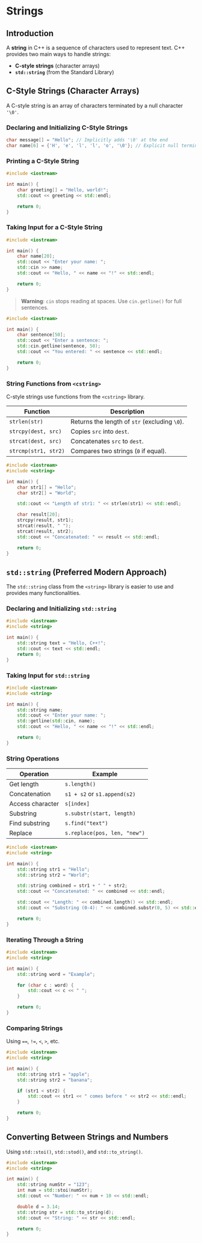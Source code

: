 # Strings

## Introduction  
A **string** in C++ is a sequence of characters used to represent text. C++ provides two main ways to handle strings:  
- **C-style strings** (character arrays)  
- **`std::string`** (from the Standard Library)

## C-Style Strings (Character Arrays)  
A C-style string is an array of characters terminated by a null character `'\0'`.

### Declaring and Initializing C-Style Strings  
```cpp
char message[] = "Hello"; // Implicitly adds '\0' at the end
char name[6] = {'H', 'e', 'l', 'l', 'o', '\0'}; // Explicit null termination
```

### Printing a C-Style String
```cpp
#include <iostream>

int main() {
    char greeting[] = "Hello, world!";
    std::cout << greeting << std::endl;

    return 0;
}
```

### Taking Input for a C-Style String
```cpp
#include <iostream>

int main() {
    char name[20];
    std::cout << "Enter your name: ";
    std::cin >> name;
    std::cout << "Hello, " << name << "!" << std::endl;

    return 0;
}
```
> **Warning**: `cin` stops reading at spaces. Use `cin.getline()` for full sentences.

```cpp
#include <iostream>

int main() {
    char sentence[50];
    std::cout << "Enter a sentence: ";
    std::cin.getline(sentence, 50);
    std::cout << "You entered: " << sentence << std::endl;

    return 0;
}
```

### String Functions from `<cstring>`
C-style strings use functions from the `<cstring>` library.

| Function | Description |
|----------|------------|
| `strlen(str)` | Returns the length of `str` (excluding `\0`). |
| `strcpy(dest, src)` | Copies `src` into `dest`. |
| `strcat(dest, src)` | Concatenates `src` to `dest`. |
| `strcmp(str1, str2)` | Compares two strings (`0` if equal). |

```cpp
#include <iostream>
#include <cstring>

int main() {
    char str1[] = "Hello";
    char str2[] = "World";

    std::cout << "Length of str1: " << strlen(str1) << std::endl;

    char result[20];
    strcpy(result, str1);
    strcat(result, " ");
    strcat(result, str2);
    std::cout << "Concatenated: " << result << std::endl;

    return 0;
}
```

## `std::string` (Preferred Modern Approach)
The `std::string` class from the `<string>` library is easier to use and provides many functionalities.

### Declaring and Initializing `std::string`
```cpp
#include <iostream>
#include <string>

int main() {
    std::string text = "Hello, C++!";
    std::cout << text << std::endl;
    return 0;
}
```

### Taking Input for `std::string`
```cpp
#include <iostream>
#include <string>

int main() {
    std::string name;
    std::cout << "Enter your name: ";
    std::getline(std::cin, name);
    std::cout << "Hello, " << name << "!" << std::endl;

    return 0;
}
```

### String Operations
| Operation | Example |
|-----------|---------|
| Get length | `s.length()` |
| Concatenation | `s1 + s2` or `s1.append(s2)` |
| Access character | `s[index]` |
| Substring | `s.substr(start, length)` |
| Find substring | `s.find("text")` |
| Replace | `s.replace(pos, len, "new")` |

```cpp
#include <iostream>
#include <string>

int main() {
    std::string str1 = "Hello";
    std::string str2 = "World";

    std::string combined = str1 + " " + str2;
    std::cout << "Concatenated: " << combined << std::endl;

    std::cout << "Length: " << combined.length() << std::endl;
    std::cout << "Substring (0-4): " << combined.substr(0, 5) << std::endl;

    return 0;
}
```

### Iterating Through a String
```cpp
#include <iostream>
#include <string>

int main() {
    std::string word = "Example";

    for (char c : word) {
        std::cout << c << " ";
    }

    return 0;
}
```

### Comparing Strings
Using `==`, `!=`, `<`, `>`, etc.

```cpp
#include <iostream>
#include <string>

int main() {
    std::string str1 = "apple";
    std::string str2 = "banana";

    if (str1 < str2) {
        std::cout << str1 << " comes before " << str2 << std::endl;
    }

    return 0;
}
```

## Converting Between Strings and Numbers
Using `std::stoi()`, `std::stod()`, and `std::to_string()`.

```cpp
#include <iostream>
#include <string>

int main() {
    std::string numStr = "123";
    int num = std::stoi(numStr);
    std::cout << "Number: " << num + 10 << std::endl;

    double d = 3.14;
    std::string str = std::to_string(d);
    std::cout << "String: " << str << std::endl;

    return 0;
}
```
